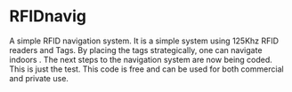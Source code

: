 RFIDnavig
=========
A simple RFID navigation system. It is a simple system using 125Khz RFID readers and Tags.
By placing the tags strategically, one can navigate indoors . The next steps to the navigation system are now being 
coded. This is just the test.
This code is free and can be used for both commercial and private use.

